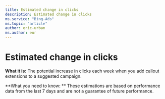 ```yaml
---
title: Estimated change in clicks
description: Estimated change in clicks
ms.service: "Bing-Ads"
ms.topic: "article"
author: eric-urban
ms.author: eur
---
```


# Estimated change in clicks

**What it is:**    The potential increase in clicks each week when you add callout extensions to a suggested campaign.

**What you need to know: **    These estimations are based on performance data from the last 7 days and are not a guarantee of future performance.



